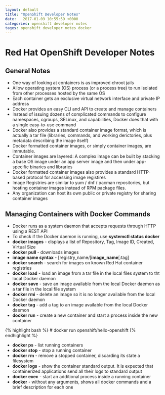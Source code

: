 ```yaml
---
layout: default
title: "OpenShift Developer Notes"
date:   2017-01-09 10:55:59 +0000
categories: openshift developer notes
tages: openshift developer notes docker
---
```

# Red Hat OpenShift Developer Notes

## General Notes

- One way of looking at containers is as improved chroot jails
- Allow operating system (OS) process (or a process tree) to run isolated from other processes hosted by the same OS
- Each container gets an exclusive virtual network interface and private IP address
- Docker provides an easy CLI and API to create and manage containers
- Instead of issuing dozens of complicated commands to configure namespaces, cgroups, SELinux, and capabilities, Docker does that with a single easy-to-use command
- Docker also provides a standard container image format, which is actually a tar file (libraries, commands, and working derictories, plus metadata describing the image itself)
- Docker formatted container images, or simply container images, are immutable.
- Container images are layered:  A complex image can be built by stacking a base OS image under an app server image and then under app-specific binaries and libraries
- Docker formatted container images also provides a standard HTTP-based protocol for accessing image registires
- Image Registries are similar to yum / dnf / pacman repositories, but hosting container images instead of RPM package files.
- Any organization can host its own public or private registry for sharing container images

## Managing Containers with Docker Commands

- Docker runs as a system daemon that accepts requests through HTTP using a REST API
- To check if the Docker daemon is running, use **systemctl status docker**
- **docker images** - displays a list of Repository, Tag, Image ID, Created, Virtual Size
- **docker pull** - downloads images
- **image name syntax** - [registry_name/]**image_name**[:tag]
- **docker search** - search for images on known Red Hat container registries
- **docker load** - load an image from a tar file in the local files system to tht local Docker daemon
- **docker save** - save an image available from the local Docker daemon as a tar file in the local file system
- **docker rmi** - delete an image so it is no longer available from the local Docker daemon
- **docker tag** - add a tag to an image available from the local Docker daemon
- **docker run** - create a new container and start a process inside the new container

{% highlight bash %}
\# docker run openshift/hello-openshift
{% endhighlight %}

- **docker ps** - list running containers
- **docker stop** - stop a running container
- **docker rm** - remove a stopped container, discarding its state a filesystem
- **docker logs** - show the container standard output.  It is expected that containerized applications send all their logs to standard output
- **docker exec** - start an additional process inside a running container
- **docker** - without any arguments, shows all docker commands and a brief description for each one



